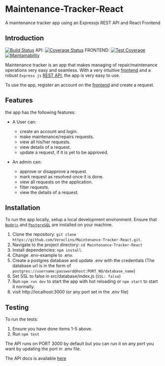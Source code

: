 # Maintenance-Tracker-React

A maintenance tracker app using an Expressjs REST API and React Frontend

## Introduction

[![Build Status](https://travis-ci.org/Veraclins/Maintenance-Tracker-React.svg?branch=develop)](https://travis-ci.org/Veraclins/Maintenance-Tracker-React)
API: [![Coverage Status](https://coveralls.io/repos/github/Veraclins/Maintenance-Tracker-React/badge.svg?branch=develop)](https://coveralls.io/github/Veraclins/Maintenance-Tracker-React?branch=develop)
FRONTEND: [![Test Coverage](https://api.codeclimate.com/v1/badges/aaff7874bad3bad9b21e/test_coverage)](https://codeclimate.com/github/Veraclins/Maintenance-Tracker-React/test_coverage)
[![Maintainability](https://api.codeclimate.com/v1/badges/aaff7874bad3bad9b21e/maintainability)](https://codeclimate.com/github/Veraclins/Maintenance-Tracker-React/maintainability)

Maintenance tracker is an app that makes managing of repair/maintenance operations very easy and seamless.
With a very intuitive  [frontend](https://veraclins-m-tracker.herokuapp.com) and a robust `Express js` [REST API](https://veraclins-m-tracker.herokuapp.com/api/v1), the app is very easy to use. 

To use the app, register an account on the [frontend](https://veraclins-m-tracker.herokuapp.com) and create a request.

## Features

the app has the following features:

- A User can:
  - create an account and login.
  - make maintenance/repairs requests.
  - view all his/her requests.
  - view details of a request.
  - update a request, if it is yet to be approved.

- An admin can:
  - approve or disapprove a request.
  - mark request as resolved once it is done.
  - view all requests on the application.
  - filter requests.
  - view the details of a request.

## Installation

To run the app locally, setup a local development environment. Ensure that [`Nodejs`](https://nodejs.org/en/download/) and [`PostgreSQL`](https://www.postgresql.org/download/) are installed on your machine.

1. Clone the repository: `git clone https://github.com/Veraclins/Maintenance-Tracker-React.git`.
2. Navigate to the project directory: `cd Maintenance-Tracker-React`
3. Install dependencies: `npm install`.
4. Change .env-example to .env.
5. Create a postgres database and update .env with the credentials (The database url is in the form of `postgres://username:password@host:PORT_NO/database_name`)
6. Set SSL to false in src/database/index.js (`SSL: false`)
7. Run `npm run dev` to start the app with hot reloading or `npm start` to start it normally.
8. visit http://localhost:3000 (or any port set in the .env file)

## Testing

To run the tests:

1. Ensure you have done items 1-5 above.
2. Run `npm test`

The API runs on PORT 3000 by default but you can run it on any port you want by updating the port in .env file.

The API docs is available [here](https://veraclins-m-tracker.herokuapp.com/api-docs)
